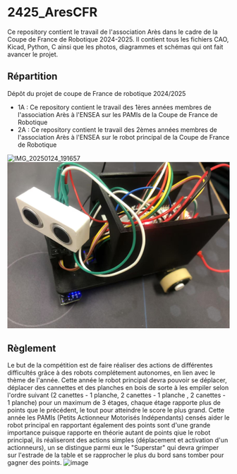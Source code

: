 # 2425_AresCFR
Ce repository contient le travail de l'association Arès dans le cadre de la Coupe de France de Robotique 2024-2025. Il contient tous les fichiers CAO, Kicad, Python, C ainsi que les photos, diagrammes et schémas qui ont fait avancer le projet.

## Répartition
Dépôt du projet de coupe de France de robotique 2024/2025
- 1A : Ce repository contient le travail des 1ères années membres de l'association Arès à l'ENSEA sur les PAMIs de la Coupe de France de Robotique
- 2A : Ce repository contient le travail des 2èmes années membres de l'association Arès à l'ENSEA sur le robot principal de la Coupe de France de Robotique

![IMG_20250124_191657](https://github.com/user-attachments/assets/f719fcd2-1e79-4abe-89d7-a2176633c4ac)
![alt text](PAMI_img1.jpg)
## Règlement
Le but de la compétition est de faire réaliser des actions de différentes difficultés grâce à des robots complétement autonomes, en lien avec le thème de l'année. Cette année le robot principal devra pouvoir se déplacer, déplacer des cannettes et des planches en bois de sorte à les empiler selon l'ordre suivant (2 canettes - 1 planche, 2 canettes - 1 planche , 2 canettes - 1 planche) pour un maximum de 3 étages, chaque étage rapporte plus de points que le précédent, le tout pour atteindre le score le plus grand. Cette année les PAMIs (Petits Actionneur Motorisés Indépendants) censés aider le robot principal en rapportant également des points sont d'une grande importance puisque rapporte en théorie autant de points qiue le robot principal, ils réaliseront des actions simples (déplacement et activation d'un actionneurs), un se distingue parmi eux le "Superstar" qui devra grimper sur l'estrade de la table et se rapprocher le plus du bord sans tomber pour gagner des points.
![image](https://github.com/user-attachments/assets/a6300a36-e328-420a-aa51-a023f629f76c)
